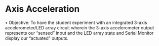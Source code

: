 # Axis Acceleration
• Objective: To have the student experiment with an integrated 3-axis accelerometer/LED
array circuit wherein the 3-axis accelerometer output represents our “sensed” input and
the LED array state and Serial Monitor display our “actuated” outputs.
